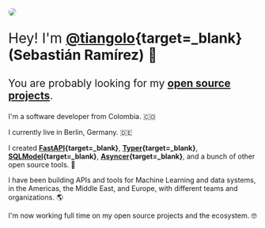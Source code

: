 <img style="border-radius: 100%; max-height: 15rem;" src="https://github.com/tiangolo.png">

<div style="font-size: 2em;" markdown="1">

Hey! I'm **[@tiangolo](https://twitter.com){target=_blank} (Sebastián Ramírez)** 👋

</div>

<div style="font-size: 1.5em" markdown="1">

You are probably looking for my **[open source projects](open-source/projects.md)**.

</div>

I'm a software developer from Colombia. 🇨🇴

I currently live in Berlin, Germany. 🇩🇪

I created **[FastAPI](https://fastapi.tiangolo.com){target=_blank}**, **[Typer](https://typer.tiangolo.com){target=_blank}**, **[SQLModel](https://sqlmodel.tiangolo.com){target=_blank}**, **[Asyncer](https://asyncer.tiangolo.com){target=_blank}**, and a bunch of other open source tools. 🚀

I have been building APIs and tools for Machine Learning and data systems, in the Americas, the Middle East, and Europe, with different teams and organizations. 🌎

I'm now working full time on my open source projects and the ecosystem. 🤓
